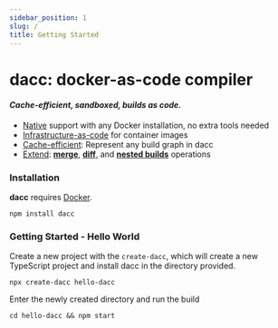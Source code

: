 ```yaml
---
sidebar_position: 1
slug: /
title: Getting Started
---
```

# dacc: docker-as-code compiler

#### _Cache-efficient, sandboxed, builds as code._

* <ins>Native</ins> support with any Docker installation, no extra tools needed
* <ins>Infrastructure-as-code</ins> for container images
* <ins>Cache-efficient</ins>: Represent any build graph in dacc
* <ins>Extend</ins>: [__merge__](examples/merge.ts), [__diff__](examples/diff.ts), and [__nested builds__](examples/nested-builds.ts) operations

### Installation
__dacc__ requires [Docker](https://www.docker.com).
```
npm install dacc
```
### Getting Started - Hello World
Create a new project with the `create-dacc`, which will create a new TypeScript project and install dacc in the directory provided.
```
npx create-dacc hello-dacc
```
Enter the newly created directory and run the build
```
cd hello-dacc && npm start
```
